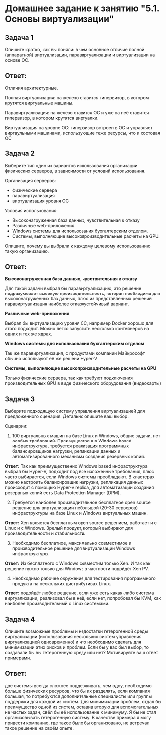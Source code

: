 # Домашнее задание к занятию "5.1. Основы виртуализации"

## Задача 1

Опишите кратко, как вы поняли: в чем основное отличие полной (аппаратной) виртуализации, паравиртуализации и виртуализации на основе ОС.

## Ответ:

Отличия архитектурные.

Полная виртуализация: на железо ставится гипервизор, в котором крутятся виртуальные машины.

Паравиртуализация: на железо ставится ОС и уже на неё ставится гипервизор, в котором крутятся виртуалки.

Виртуализация на уровне ОС: гипервизор встроен в ОС и управляет виртаульными машинами, использующие теже ресурсы, что и хостовая ОС


## Задача 2

Выберите тип один из вариантов использования организации физических серверов, 
в зависимости от условий использования.

Организация серверов:
- физические сервера
- паравиртуализация
- виртуализация уровня ОС

Условия использования:

- Высоконагруженная база данных, чувствительная к отказу
- Различные web-приложения.
- Windows системы для использования бухгалтерским отделом.
- Системы, выполняющие высокопроизводительные расчеты на GPU.

Опишите, почему вы выбрали к каждому целевому использованию такую организацию.

## Ответ:
**Высоконагруженная база данных, чувствительная к отказу**

Для такой задачи выбрал бы паравиртуализацию, это решение подразумевает высокую производительность, которая необходима для высоконагруженных баз данных, плюс из представленных решений паравиртуализация наиболее отказоустойчивый вариант.

**Различные web-приложения**

Выбрал бы виртуализацию уровня ОС, например Docker хорошо для этого подходит. Можно легко запустить несколько контейнеров на одних и тех же ядрах.

**Windows системы для использования бухгалтерским отделом**

Так же паравиртуализация, с продуктами компании Майкрософт обычно используют её же решени Hyper-V

**Системы, выполняющие высокопроизводительные расчеты на GPU**

Только физические сервера, так как требуют подключения производительных GPU в виде физического оборудования (видеокарты)




## Задача 3

Выберите подходящую систему управления виртуализацией для предложенного сценария. Детально опишите ваш выбор.

Сценарии:

1. 100 виртуальных машин на базе Linux и Windows, общие задачи, нет особых требований. Преимущественно Windows based инфраструктура, требуется реализация программных балансировщиков нагрузки, репликации данных и автоматизированного механизма создания резервных копий.

**Ответ:** Так как преимущественно Windows based инфраструктура выбрал бы Hyper-V, подходит под все изложенные требования, плюс часто выбирается, если Windows системы преобладают. В кластерах можно настроить балансировщик нагрузки, репликация данных происходит с помощью Hyper-v replica, для автоматизации создания резервных копий есть Data Protection Manager (DPM).

2. Требуется наиболее производительное бесплатное open source решение для виртуализации небольшой (20-30 серверов) инфраструктуры на базе Linux и Windows виртуальных машин.

**Ответ:** Xen является бесплатным open source решением, работает и с Linux и с Windows. Зрелый продукт, который выбирают для производительности и стабильности.

3. Необходимо бесплатное, максимально совместимое и производительное решение для виртуализации Windows инфраструктуры.

**Ответ:** Из бесплатного с Windows совместим только Xen. И так как решение нужно только для Windows в частности подойдёт Xen PV.

4. Необходимо рабочее окружение для тестирования программного продукта на нескольких дистрибутивах Linux.

**Ответ:** подойдёт любое решение, если уже есть какая-либо система виртуализации, реализовал бы в ней, если нет, попробовал бы KVM, как наиболее производительный с Linux системами.


## Задача 4

Опишите возможные проблемы и недостатки гетерогенной среды виртуализации (использования нескольких систем управления виртуализацией одновременно) и что необходимо сделать для минимизации этих рисков и проблем. Если бы у вас был выбор, то создавали бы вы гетерогенную среду или нет? Мотивируйте ваш ответ примерами.


## Ответ:

две системы всегда сложнее поддерживать, чем одну, необходимо больше физических ресурсов, что бы их разделять, если компания большая, то потребуются дополнительные специалисты или группы поддержки для каждой из систем. Для минимизации проблем, отдал бы преимущество одной из систем, оставив вторую для вспомогательных не частых задач, свёл бы её использование к минимуму. Я бы не стал организовывать гетерогенную систему. В качестве примера я могу привести компанию, где такое было бы организовано, не встречал такое решение на своём опыте.
